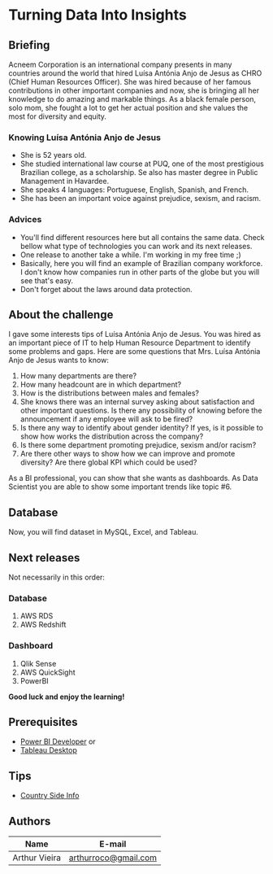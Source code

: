 # Turning Data Into Insights
## Briefing
Acneem Corporation is an international company presents in many countries around the world that hired Luísa Antónia Anjo de Jesus as CHRO (Chief Human Resources Officer). She was hired because of her famous contributions in other important companies and now, she is bringing all her knowledge to do amazing and markable things. As a black female person, solo mom, she fought a lot to get her actual position and she values the most for diversity and equity.

### Knowing Luísa Antónia Anjo de Jesus
- She is 52 years old.
- She studied international law course at PUQ, one of the most prestigious Brazilian college, as a scholarship. Se also has master degree in Public Management in Havardee.
- She speaks 4 languages: Portuguese, English, Spanish, and French. 
- She has been an important voice against prejudice, sexism, and racism.

### Advices
- You'll find different resources here but all contains the same data. Check bellow what type of technologies you can work and its next releases.
- One release to another take a while. I'm working in my free time ;) 
- Basically, here you will find an example of Brazilian company workforce. I don't know how companies run in other parts of the globe but you will see that's easy.
- Don't forget about the laws around data protection.

## About the challenge
I gave some interests tips of Luísa Antónia Anjo de Jesus. You was hired as an important piece of IT to help Human Resource Department to identify some problems and gaps. Here are some questions that Mrs. Luísa Antónia Anjo de Jesus wants to know:

1. How many departments are there?
2. How many headcount are in which department?
3. How is the distributions between males and females?
4. She knows there was an internal survey asking about satisfaction and other important questions. Is there any possibility of knowing before the announcement if any employee will ask to be fired?
5. Is there any way to identify about gender identity? If yes, is it possible to show how works the distribution across the company?
6. Is there some department promoting prejudice, sexism and/or racism?
7. Are there other ways to show how we can improve and promote diversity? Are there global KPI which could be used?

As a BI professional, you can show that she wants as dashboards. As Data Scientist you are able to show some important trends like topic #6.

## Database
Now, you will find dataset in MySQL, Excel, and Tableau.

## Next releases
Not necessarily in this order:
### Database
1. AWS RDS
2. AWS Redshift

### Dashboard
1. Qlik Sense
2. AWS QuickSight
3. PowerBI

**Good luck and enjoy the learning!**

## Prerequisites
- [Power BI Developer](https://www.microsoft.com/store/productId/9NTXR16HNW1T) or
- [Tableau Desktop](https://www.tableau.com/products/desktop)

## Tips
- [Country Side Info](http://www.countrysideinfo.co.uk/simpsons.htm)

## Authors
| Name | E-mail |
|----------|--------|
| Arthur Vieira | arthurroco@gmail.com |